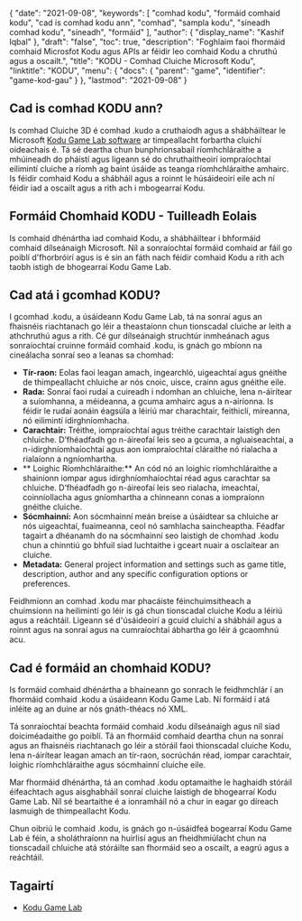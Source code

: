 {
  "date": "2021-09-08",
  "keywords": [
"comhad kodu",
"formáid comhaid kodu",
"cad is comhad kodu ann",
"comhad",
"sampla kodu",
"síneadh comhad kodu",
"síneadh",
"formáid"
],
  "author": {
    "display_name": "Kashif Iqbal"
},
  "draft": "false",
  "toc": true,
  "description": "Foghlaim faoi fhormáid comhaid Microsfot Kodu agus APIs ar féidir leo comhaid Kodu a chruthú agus a oscailt.",
  "title": "KODU - Comhad Cluiche Microsoft Kodu",
  "linktitle": "KODU",
  "menu": {
    "docs": {
      "parent": "game",
      "identifier": "game-kod-gau"
}
},
  "lastmod": "2021-09-08"
}

## Cad is comhad KODU ann?

Is comhad Cluiche 3D é comhad .kudo a cruthaíodh agus a shábháiltear le Microsoft [Kodu Game Lab software](https://www.kodugamelab.com/) ar timpeallacht forbartha cluichí oideachais é. Tá sé deartha chun bunphrionsabail ríomhchláraithe a mhúineadh do pháistí agus ligeann sé do chruthaitheoirí iompraíochtaí eilimintí cluiche a ríomh ag baint úsáide as teanga ríomhchláraithe amhairc. Is féidir comhaid Kodu a shábháil agus a roinnt le húsáideoirí eile ach ní féidir iad a oscailt agus a rith ach i mbogearraí Kodu.

## Formáid Chomhaid KODU - Tuilleadh Eolais

Is comhaid dhénártha iad comhaid Kodu, a shábháiltear i bhformáid comhaid dílseánaigh Microsoft. Níl a sonraíochtaí formáid comhaid ar fáil go poiblí d'fhorbróirí agus is é sin an fáth nach féidir comhaid Kodu a rith ach taobh istigh de bhogearraí Kodu Game Lab.

## Cad atá i gcomhad KODU?

I gcomhad .kodu, a úsáideann Kodu Game Lab, tá na sonraí agus an fhaisnéis riachtanach go léir a theastaíonn chun tionscadal cluiche ar leith a athchruthú agus a rith. Cé gur dílseánaigh struchtúr inmheánach agus sonraíochtaí cruinne formáid comhaid .kodu, is gnách go mbíonn na cineálacha sonraí seo a leanas sa chomhad:

- **Tír-raon:** Eolas faoi leagan amach, ingearchló, uigeachtaí agus gnéithe de thimpeallacht chluiche ar nós cnoic, uisce, crainn agus gnéithe eile.
- **Rada:** Sonraí faoi rudaí a cuireadh i ndomhan an chluiche, lena n-áirítear a suíomhanna, a méideanna, a gcuma amhairc agus a n-airíonna. Is féidir le rudaí aonáin éagsúla a léiriú mar charachtair, feithiclí, míreanna, nó eilimintí idirghníomhacha.
- **Carachtair:** Tréithe, iompraíochtaí agus tréithe carachtair laistigh den chluiche. D’fhéadfadh go n-áireofaí leis seo a gcuma, a ngluaiseachtaí, a n-idirghníomhaíochtaí agus aon iompraíochtaí cláraithe nó rialacha a rialaíonn a ngníomhartha.
- ** Loighic Ríomhchláraithe:** An cód nó an loighic ríomhchláraithe a shainíonn iompar agus idirghníomhaíochtaí réad agus carachtar sa chluiche. D’fhéadfadh go n-áireofaí leis seo rialacha, imeachtaí, coinníollacha agus gníomhartha a chinneann conas a iompraíonn gnéithe cluiche.
- **Sócmhainní:** Aon sócmhainní meán breise a úsáidtear sa chluiche ar nós uigeachtaí, fuaimeanna, ceol nó samhlacha saincheaptha. Féadfar tagairt a dhéanamh do na sócmhainní seo laistigh de chomhad .kodu chun a chinntiú go bhfuil siad luchtaithe i gceart nuair a osclaítear an cluiche.
- **Metadata:** General project information and settings such as game title, description, author and any specific configuration options or preferences.

Feidhmíonn an comhad .kodu mar phacáiste féinchuimsitheach a chuimsíonn na heilimintí go léir is gá chun tionscadal cluiche Kodu a léiriú agus a reáchtáil. Ligeann sé d'úsáideoirí a gcuid cluichí a shábháil agus a roinnt agus na sonraí agus na cumraíochtaí ábhartha go léir á gcaomhnú acu.

## Cad é formáid an chomhaid KODU?

Is formáid comhaid dhénártha a bhaineann go sonrach le feidhmchlár í an fhormáid comhaid .kodu a úsáideann Kodu Game Lab. Ní formáid í atá inléite ag an duine ar nós gnáth-théacs nó XML.

Tá sonraíochtaí beachta formáid comhaid .kodu dílseánaigh agus níl siad doiciméadaithe go poiblí. Tá an fhormáid comhaid deartha chun na sonraí agus an fhaisnéis riachtanach go léir a stóráil faoi thionscadal cluiche Kodu, lena n-áirítear leagan amach an tír-raon, socrúchán réad, iompar carachtair, loighic ríomhchláraithe agus sócmhainní cluiche eile.

Mar fhormáid dhénártha, tá an comhad .kodu optamaithe le haghaidh stóráil éifeachtach agus aisghabháil sonraí cluiche laistigh de bhogearraí Kodu Game Lab. Níl sé beartaithe é a ionramháil nó a chur in eagar go díreach lasmuigh de thimpeallacht Kodu.

Chun oibriú le comhaid .kodu, is gnách go n-úsáidfeá bogearraí Kodu Game Lab é féin, a sholáthraíonn na huirlisí agus an fheidhmiúlacht chun na tionscadail chluiche atá stóráilte san fhormáid seo a oscailt, a eagrú agus a reáchtáil.

## Tagairtí

* [Kodu Game Lab](https://www.kodugamelab.com/)


